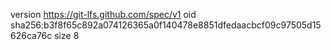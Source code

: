 version https://git-lfs.github.com/spec/v1
oid sha256:b3f8f65c892a074126365a0f140478e8851dfedaacbcf09c97505d15626ca76c
size 8
